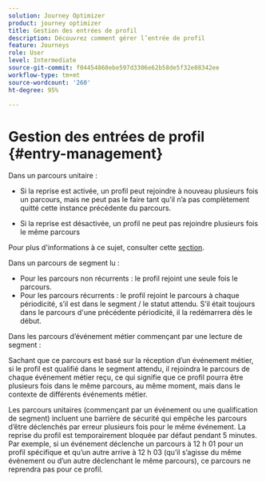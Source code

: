 ```yaml
---
solution: Journey Optimizer
product: journey optimizer
title: Gestion des entrées de profil
description: Découvrez comment gérer l’entrée de profil
feature: Journeys
role: User
level: Intermediate
source-git-commit: f04454860ebe597d3306e62b58de5f32e08342ee
workflow-type: tm+mt
source-wordcount: '260'
ht-degree: 95%

---
```


# Gestion des entrées de profil {#entry-management}

Dans un parcours unitaire :

* Si la reprise est activée, un profil peut rejoindre à nouveau plusieurs fois un parcours, mais ne peut pas le faire tant qu’il n’a pas complètement quitté cette instance précédente du parcours.

* Si la reprise est désactivée, un profil ne peut pas rejoindre plusieurs fois le même parcours

Pour plus d&#39;informations à ce sujet, consulter cette [section](../building-journeys/journey-gs.md#change-properties).

Dans un parcours de segment lu :

* Pour les parcours non récurrents : le profil rejoint une seule fois le parcours.
* Pour les parcours récurrents : le profil rejoint le parcours à chaque périodicité, s’il est dans le segment / le statut attendu. S’il était toujours dans le parcours d&#39;une précédente périodicité, il la redémarrera dès le début.

Dans les parcours d’événement métier commençant par une lecture de segment :

Sachant que ce parcours est basé sur la réception d’un événement métier, si le profil est qualifié dans le segment attendu, il rejoindra le parcours de chaque événement métier reçu, ce qui signifie que ce profil pourra être plusieurs fois dans le même parcours, au même moment, mais dans le contexte de différents événements métier.

Les parcours unitaires (commençant par un événement ou une qualification de segment) incluent une barrière de sécurité qui empêche les parcours d’être déclenchés par erreur plusieurs fois pour le même événement. La reprise du profil est temporairement bloquée par défaut pendant 5 minutes. Par exemple, si un événement déclenche un parcours à 12 h 01 pour un profil spécifique et qu’un autre arrive à 12 h 03 (qu’il s’agisse du même événement ou d’un autre déclenchant le même parcours), ce parcours ne reprendra pas pour ce profil.

